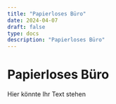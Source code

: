 ```yaml
---
title: "Papierloses Büro"
date: 2024-04-07
draft: false
type: docs
description: "Papierloses Büro"
---
```


# Papierloses Büro

Hier könnte Ihr Text stehen